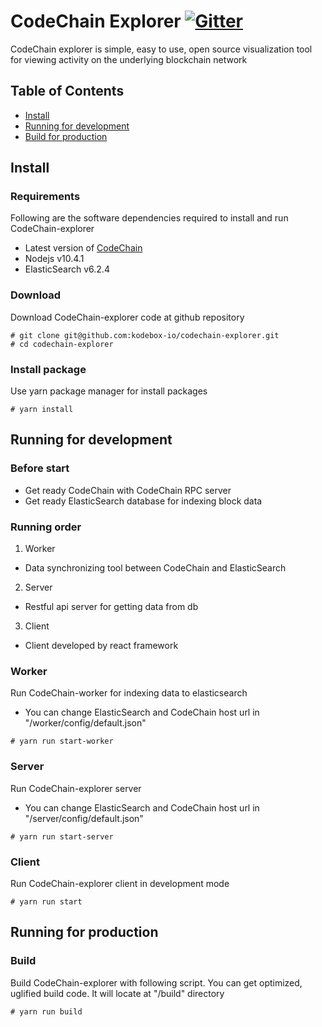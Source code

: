 # CodeChain Explorer [![Gitter](https://badges.gitter.im/CodeChain-io/codechain-explorer.svg)](https://gitter.im/CodeChain-io/codechain-explorer?utm_source=badge&utm_medium=badge&utm_campaign=pr-badge)

CodeChain explorer is simple, easy to use, open source visualization tool for viewing activity on the underlying blockchain network

## Table of Contents
* [Install](https://github.com/CodeChain-io/codechain-explorer#install)
* [Running for development](https://github.com/CodeChain-io/codechain-explorer#running-for-development)
* [Build for production](https://github.com/CodeChain-io/codechain-explorer#running-for-production)

## Install
### Requirements
Following are the software dependencies required to install and run CodeChain-explorer
* Latest version of [CodeChain](https://github.com/CodeChain-io/codechain)
* Nodejs v10.4.1
* ElasticSearch v6.2.4
### Download
Download CodeChain-explorer code at github repository
```
# git clone git@github.com:kodebox-io/codechain-explorer.git
# cd codechain-explorer
```
### Install package
Use yarn package manager for install packages
```
# yarn install
```
## Running for development
### Before start
* Get ready CodeChain with CodeChain RPC server
* Get ready ElasticSearch database for indexing block data
### Running order
1. Worker
- Data synchronizing tool between CodeChain and ElasticSearch
2. Server
- Restful api server for getting data from db
3. Client
- Client developed by react framework
### Worker
Run CodeChain-worker for indexing data to elasticsearch
* You can change ElasticSearch and CodeChain host url in "/worker/config/default.json"
```
# yarn run start-worker
```
### Server
Run CodeChain-explorer server
* You can change ElasticSearch and CodeChain host url in "/server/config/default.json"
```
# yarn run start-server
```
### Client
Run CodeChain-explorer client in development mode
```
# yarn run start
```
## Running for production
### Build
Build CodeChain-explorer with following script. You can get optimized, uglified build code. It will locate at "/build" directory
```
# yarn run build
```
